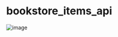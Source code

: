# bookstore_items_api
![image](https://user-images.githubusercontent.com/100670885/232459981-a3299fe6-5a78-4de9-85fa-59143629bce7.png)
